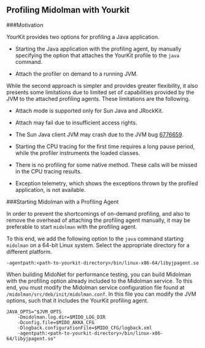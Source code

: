 ## Profiling Midolman with Yourkit

###Motivation

YourKit provides two options for profiling a Java application.

* Starting the Java application with the profiling agent, by manually specifying
the option that attaches the YourKit profile to the `java` command.

* Attach the profiler on demand to a running JVM.

While the second approach is simpler and provides greater flexibility, it also 
presents some limitations due to limited set of capabilities provided by the JVM
to the attached profiling agents. These limitations are the following.

* Attach mode is supported only for Sun Java and JRockKit.

* Attach may fail due to insufficient access rights.

* The Sun Java client JVM may crash due to the JVM bug
[6776659](http://bugs.java.com/bugdatabase/view_bug.do?bug_id=6776659).

* Starting the CPU tracing for the first time requires a long pause period,
while the profiler instruments the loaded classes.

* There is no profiling for some native method. These calls will be missed in
the CPU tracing results.

* Exception telemetry, which shows the exceptions thrown by the profiled
application, is not available.

###Starting Midolman with a Profiling Agent

In order to prevent the shortcomings of on-demand profiling, and also to
remove the overhead of attaching the profiling agent manually, it may be
preferable to start `midolman` with the profiling agent.

To this end, we add the following option to the `java` command starting
`midolman` on a 64-bit Linux system. Select the appropriate directory for
a different platform.

    -agentpath:<path-to-yourkit-directory>/bin/linux-x86-64/libyjpagent.so
    
When building MidoNet for performance testing, you can build Midolman with the
profiling option already included to the Midolman service. To this end, you
must modify the Midolman service configuration file found at
`/midolman/src/deb/init/midolman.conf`. In this file you can modify the JVM
options, such that it includes the YourKit profiling agent.

    JAVA_OPTS="$JVM_OPTS
        -Dmidolman.log.dir=$MIDO_LOG_DIR
        -Dconfig.file=$MIDO_AKKA_CFG
        -Dlogback.configurationFile=$MIDO_CFG/logback.xml
        -agentpath:<path-to-yourkit-directory>/bin/linux-x86-64/libyjpagent.so"


